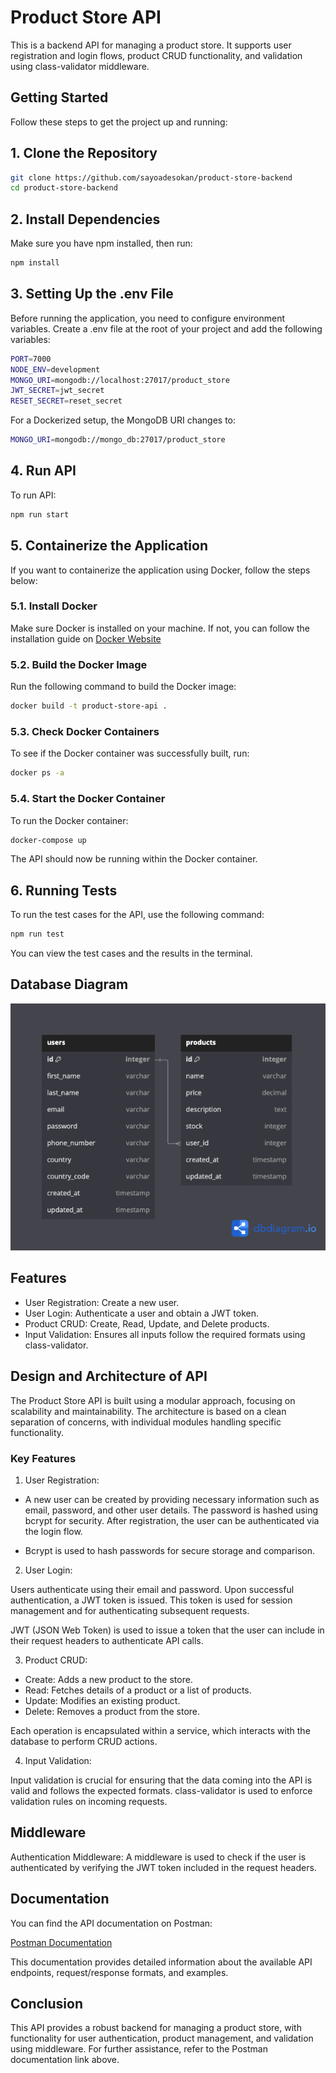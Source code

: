 # Product Store API

This is a backend API for managing a product store. It supports user registration and login flows, product CRUD functionality, and validation using class-validator middleware.

## Getting Started

Follow these steps to get the project up and running:

## 1. Clone the Repository

```bash
git clone https://github.com/sayoadesokan/product-store-backend
cd product-store-backend
```

## 2. Install Dependencies

Make sure you have npm installed, then run:

```bash
npm install
```

## 3. Setting Up the .env File

Before running the application, you need to configure environment variables. Create a .env file at the root of your project and add the following variables:

```bash
PORT=7000
NODE_ENV=development
MONGO_URI=mongodb://localhost:27017/product_store
JWT_SECRET=jwt_secret
RESET_SECRET=reset_secret
```

For a Dockerized setup, the MongoDB URI changes to:

```bash
MONGO_URI=mongodb://mongo_db:27017/product_store
```

## 4. Run API

To run API:

```bash
npm run start
```

## 5. Containerize the Application

If you want to containerize the application using Docker, follow the steps below:

### 5.1. Install Docker

Make sure Docker is installed on your machine. If not, you can follow the installation guide on [Docker Website](https://www.docker.com/products/docker-desktop/)

### 5.2. Build the Docker Image

Run the following command to build the Docker image:

```bash
docker build -t product-store-api .
```

### 5.3. Check Docker Containers

To see if the Docker container was successfully built, run:

```bash
docker ps -a
```

### 5.4. Start the Docker Container

To run the Docker container:

```bash
docker-compose up
```

The API should now be running within the Docker container.

## 6. Running Tests

To run the test cases for the API, use the following command:

```bash
npm run test
```

You can view the test cases and the results in the terminal.

## Database Diagram

![Product Image](/db-diagram.png)

## Features

- User Registration: Create a new user.
- User Login: Authenticate a user and obtain a JWT token.
- Product CRUD: Create, Read, Update, and Delete products.
- Input Validation: Ensures all inputs follow the required formats using class-validator.

## Design and Architecture of API

The Product Store API is built using a modular approach, focusing on scalability and maintainability. The architecture is based on a clean separation of concerns, with individual modules handling specific functionality.

### Key Features

1. User Registration:

- A new user can be created by providing necessary information such as email, password, and other user details. The password is hashed using bcrypt for security. After registration, the user can be authenticated via the login flow.

- Bcrypt is used to hash passwords for secure storage and comparison.

2. User Login:

Users authenticate using their email and password. Upon successful authentication, a JWT token is issued. This token is used for session management and for authenticating subsequent requests.

JWT (JSON Web Token) is used to issue a token that the user can include in their request headers to authenticate API calls.

3.  Product CRUD:

- Create: Adds a new product to the store.
- Read: Fetches details of a product or a list of products.
- Update: Modifies an existing product.
- Delete: Removes a product from the store.

Each operation is encapsulated within a service, which interacts with the database to perform CRUD actions.

4. Input Validation:

Input validation is crucial for ensuring that the data coming into the API is valid and follows the expected formats. class-validator is used to enforce validation rules on incoming requests.

## Middleware

Authentication Middleware: A middleware is used to check if the user is authenticated by verifying the JWT token included in the request headers.

## Documentation

You can find the API documentation on Postman:

[Postman Documentation](https://documenter.getpostman.com/view/22494723/2sAYQXosVe)

This documentation provides detailed information about the available API endpoints, request/response formats, and examples.

## Conclusion

This API provides a robust backend for managing a product store, with functionality for user authentication, product management, and validation using middleware. For further assistance, refer to the Postman documentation link above.
